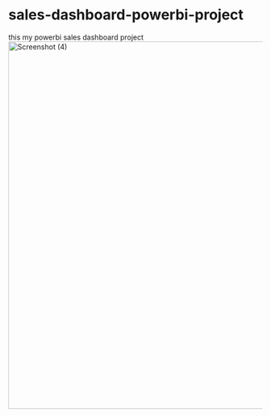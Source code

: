 # sales-dashboard-powerbi-project

this my powerbi sales dashboard project 
<img width="1295" height="729" alt="Screenshot (4)" src="https://github.com/user-attachments/assets/df2d72ae-3c2d-4850-84a3-50b878f14e64" />
